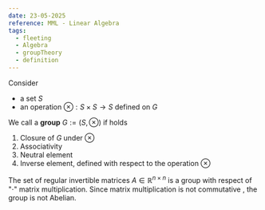 ```yaml
---
date: 23-05-2025
reference: MML - Linear Algebra
tags:
  - fleeting
  - Algebra
  - groupTheory
  - definition
---
```

Consider 
- a set $S$
- an operation $\otimes: S\times S \to S$ defined on $G$

We call a **group** $G := (S, \otimes)$ if holds
1. Closure of $G$ under $\otimes$
2. Associativity
3. Neutral element
4. Inverse element, defined with respect to  the operation $\otimes$

The set of regular invertible matrices $A \in\mathbb{R}^{n\times n }$ is a group with respect of "$\cdot$" matrix multiplication. Since matrix multiplication is not commutative , the group is not Abelian.